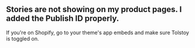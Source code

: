 ## Stories are not showing on my product pages. I added the Publish ID properly.

If you're on Shopify, go to your theme's app embeds and make sure Tolstoy is toggled on.